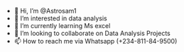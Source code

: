 - 👋 Hi, I’m @Astrosam1
- 👀 I’m interested in data analysis
- 🌱 I’m currently learning Ms excel
- 💞️ I’m looking to collaborate on Data Analysis Projects
- 📫 How to reach me via Whatsapp (+234-811-84-9500)

<!---
Astrosam1/Astrosam1 is a ✨ special ✨ repository because its `README.md` (this file) appears on your GitHub profile.
You can click the Preview link to take a look at your changes.
--->
